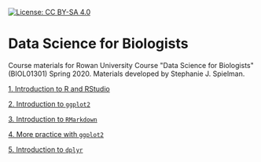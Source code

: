 [![License: CC BY-SA 4.0](https://img.shields.io/badge/License-CC%20BY--SA%204.0-lightgrey.svg)](https://creativecommons.org/licenses/by-sa/4.0/)

# Data Science for Biologists

Course materials for Rowan University Course "Data Science for Biologists" (BIOL01301) Spring 2020. Materials developed by Stephanie J. Spielman.

[1. Introduction to R and RStudio](http://htmlpreview.github.io/?https://github.com/sjspielman/datascience_for_biologists/blob/master/rmd_lessons/01-introduction-base-R.html)

[2. Introduction to `ggplot2`](http://htmlpreview.github.io/?https://github.com/sjspielman/datascience_for_biologists/blob/master/rmd_lessons/02-introduction-ggplot2.html)

[3. Introduction to `RMarkdown`](http://htmlpreview.github.io/?https://github.com/sjspielman/datascience_for_biologists/blob/master/rmd_lessons/03-introduction-rmarkdown.html)

[4. More practice with `ggplot2` ](http://htmlpreview.github.io/?https://github.com/sjspielman/datascience_for_biologists/blob/master/rmd_lessons/04-more-ggplot2.html)

[5. Introduction to `dplyr`](http://htmlpreview.github.io/?https://github.com/sjspielman/datascience_for_biologists/blob/master/rmd_lessons/05-introduction-dplyr.html)

<!--
A variable is a quantity, quality, or property that you can measure.

A value is the state of a variable when you measure it. The value of a variable may change from measurement to measurement.

An observation or case is a set of measurements made under similar conditions (you usually make all of the measurements in an observation at the same time and on the same object). An observation will contain several values, each associated with a different variable. I’ll sometimes refer to an observation as a case or data point.

Tabular data is a table of values, each associated with a variable and an observation. Tabular data is tidy if each value is placed in its own cell, each variable in its own column, and each observation in its own row.
-->

<!--
1. links to SHIT FIGURES https://www.reddit.com/r/dataisugly/ and https://flowingdata.com/category/visualization/ugly-visualization/


bullshit readings:

1. The intro page itself https://callingbullshit.org/ and https://callingbullshit.org/FAQ.html
2. Figures:
	+ https://callingbullshit.org/tools/tools_misleading_axes.html
	+ https://callingbullshit.org/tools/tools_proportional_ink.html
-->
